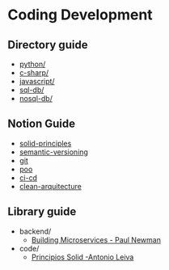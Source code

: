 # Coding Development

## Directory guide
- [python/](python/PYTHON.md)
- [c-sharp/](c-sharp/C-SHARP.md)
- [javascript/](javascript/JAVASCRIPT.md)
- [sql-db/](sql-db/SQL-DB.md)
- [nosql-db/](nosql-db/NOSQL-DB.md)

## Notion Guide

- [solid-principles](notion/solid-principles.md)
- [semantic-versioning](notion/semantic-versioning.md)
- [git](notion/git.md)
- [poo](notion/poo.md)
- [ci-cd](notion/ci-cd.md)
- [clean-arquitecture](notion/clean-arquitecture.md)

## Library guide

- backend/
  - [Building Microservices - Paul Newman](library/backend/building-microservices.md)
- code/
  - [Principios Solid -Antonio Leiva](library/code/principios-solid.md)